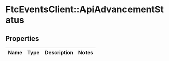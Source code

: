 # FtcEventsClient::ApiAdvancementStatus

## Properties
Name | Type | Description | Notes
------------ | ------------- | ------------- | -------------

